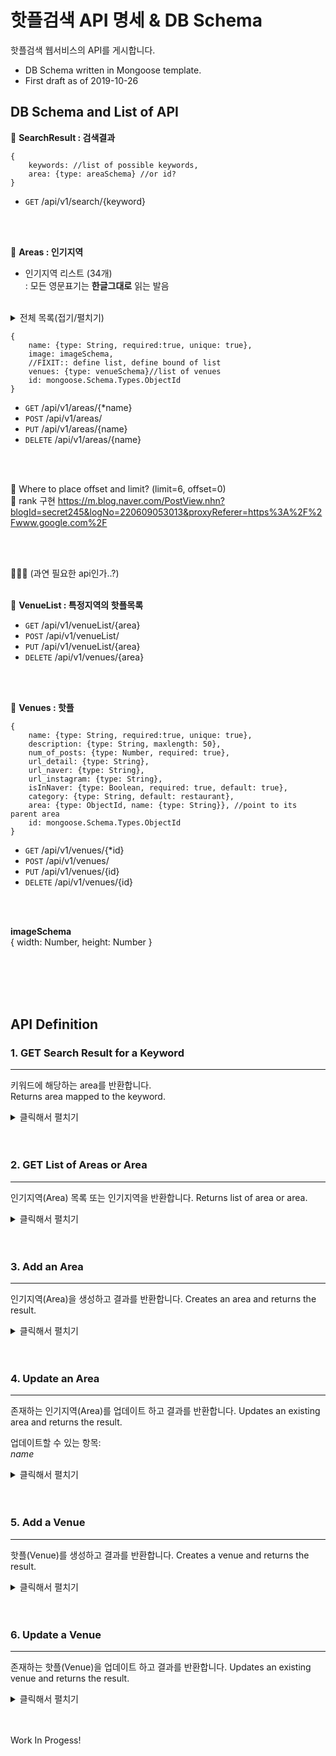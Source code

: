 # 핫플검색 API 명세 & DB Schema
핫플검색 웹서비스의 API를 게시합니다.

* DB Schema written in Mongoose template.
* First draft as of 2019-10-26


## DB Schema and List of API

🍰 **SearchResult : 검색결과**
```
{
    keywords: //list of possible keywords,
    area: {type: areaSchema} //or id?
}
```
- `GET` /api/v1/search/{keyword}

</br>
</br>

🍰 **Areas : 인기지역**
* 인기지역 리스트 (34개)  
: 모든 영문표기는 **한글그대로** 읽는 발음  
</br>
<details>
    <summary>전체 목록(접기/펼치기)</summary>

    가로수길 garosugil  
    강남역 gangnamyeog  
    건대 geondae  
    경리단길 gyeonglidangil  
    광화문 gwanghwamun  
    남양주 namyangju  
    대학로 daehakro  
    망원 mangwon  
    명동 myeongdong  
    문래 munrae  
    북촌 bugchon  
    분당 bundang  
    상수 sangsu  
    샤로수길 sharosugil   
    서래마을 seoraemaeul  
    서촌 seochon  
    성수 seongsu  
    송도 songdo  
    압구정 apgujeong  
    양재 yangjae  
    양평 yangpyeong  
    여의도 yeouido  
    연남 yeonnam  
    을지로 euljiro  
    이태원 itaewon  
    익선동 ikseondong  
    인사동 insadong  
    일산 ilsan  
    잠실 jamsil  
    종로 jongro  
    청담동 cheongdamdong   
    한남동 hannamdong  
    합정 hapjeong  
    해방촌 haebangchon  
    홍대 hongdae  
</details>


```
{
    name: {type: String, required:true, unique: true},
    image: imageSchema,
    //FIXIT:: define list, define bound of list
    venues: {type: venueSchema}//list of venues
    id: mongoose.Schema.Types.ObjectId
}
```

- `GET` /api/v1/areas/{*name}
- `POST` /api/v1/areas/
- `PUT` /api/v1/areas/{name}
- `DELETE` /api/v1/areas/{name}

</br>
</br>

🔨 Where to place offset and limit? (limit=6, offset=0)  
🔨 rank 구현 https://m.blog.naver.com/PostView.nhn?blogId=secret245&logNo=220609053013&proxyReferer=https%3A%2F%2Fwww.google.com%2F

</br>
</br>

🔨🔨🔨 (과연 필요한 api인가..?)  
</br>

🍰 **VenueList : 특정지역의 핫플목록**
- `GET` /api/v1/venueList/{area}
- `POST` /api/v1/venueList/
- `PUT` /api/v1/venueList/{area}
- `DELETE` /api/v1/venues/{area}
</br>
</br>



🍰 **Venues : 핫플**
```
{
    name: {type: String, required:true, unique: true},
    description: {type: String, maxlength: 50},
    num_of_posts: {type: Number, required: true}, 
    url_detail: {type: String},
    url_naver: {type: String},
    url_instagram: {type: String},
    isInNaver: {type: Boolean, required: true, default: true},
    category: {type: String, default: restaurant},
    area: {type: ObjectId, name: {type: String}}, //point to its parent area
    id: mongoose.Schema.Types.ObjectId
}
```
- `GET` /api/v1/venues/{*id}
- `POST` /api/v1/venues/
- `PUT` /api/v1/venues/{id}
- `DELETE` /api/v1/venues/{id}
</br>
</br>

**imageSchema**
  </br>
{
    width: Number,
    height: Number
}

</br>
</br>
</br>
</br>

## API Definition

### 1. GET Search Result for a Keyword
----
  키워드에 해당하는 area를 반환합니다.  
  Returns area mapped to the keyword.
</br>


<details>
    <summary>클릭해서 펼치기</summary>

* **URL**

  /api/v1/search/{keyword}

* **Method:**

  `GET`
  
*  **URL Params**

   keyword : String

* **Data Params**

  None

* **Success Response:**

  * **Code:** 200 <br />
    //FIXIT🔨  <br />
    **Content:** `{ id : {type: ObjectId of areaSchema}, name: {type: String}}`
 
* **Error Response:**

  * **Code:** 404 NOT FOUND <br />
    **Content:** `{ error : "Try different keyword." }`

* **Sample Call:**

  ```javascript
    $.ajax({
      url: "/api/v1/search/신논현",
      dataType: "json",
      type : "GET",
      success : function(r) {
        console.log(r);
      }
    });
  ```

</details>
</br>
</br>

### 2. GET List of Areas or Area
----
  인기지역(Area) 목록 또는 인기지역을 반환합니다.
  Returns list of area or area.

<details>
    <summary>클릭해서 펼치기</summary>

* **URL**

  /api/v1/areas/{*name}

* **Method:**

  `GET`
  
*  **URL Params**

   \*name : String
   (* option for **List of Area**)

* **Data Params**

  None

* **Success Response:**

  * **Code:** 200 <br />
    **Content:** 
    ```
    {
        name: {type: String, required:true, unique: true},
        image: imageSchema,
        //FIXIT🔨:: define list, define bound of list
        venues: {type: venueSchema}//list of venues
        id: mongoose.Schema.Types.ObjectId
    }
    ```
 
* **Error Response:**

  * **Code:** 404 NOT FOUND <br />
    **Content:** `{ error : "Area with the given id does not exist. Please check the id." }`

* **Sample Call:**

    인기지역 목록 List of Areas
    ```javascript
        $.ajax({
        url: "/api/v1/areas",
        type : "GET",
        success : function(r) {
            //prints list of areas
            console.log(r);
        }
        });
    ```

    인기지역
    ```javascript
        $.ajax({
        url: "/api/v1/areas/garosugil",
        dataType: "json",
        type : "GET",
        success : function(r) {
            //prints garosugil's data
            console.log(r);
        }
        });
    ```
</details>

</br>
</br>


### 3. Add an Area
----
  인기지역(Area)을 생성하고 결과를 반환합니다.
  Creates an area and returns the result.
<details>
    <summary>클릭해서 펼치기</summary>


* **URL**

  /api/v1/areas/

* **Method:**

  `POST`
  
*  **URL Params**
**Required:** 
   name: String

* **Data Params**
**Required:** 
   `{name: "ikseondong"}`

* **Success Response:**

  * **Code:** 201 CREATED<br />
    **Content:** `{ success: "Area is successfully created."}`
 
* **Error Response:**

  * **Code:** 400 BAD REQUEST <br />
    **Content:** `{ error : "Please check the area syntax." }`

* **Sample Call:**

    ```javascript
        let new_area = {name: "ikseondong"};

        $.ajax({
        url: "/api/v1/areas/ikseondong",
        datatype: "json",
        data: new_area,
        type : "POST",
        success : function(r) {
            console.log(r);
        }
        });
    ```

</details>

</br>
</br>

### 4. Update an Area
----
  존재하는 인기지역(Area)를 업데이트 하고 결과를 반환합니다.
  Updates an existing area and returns the result.

  업데이트할 수 있는 항목:  
  *name*   

<details>
    <summary>클릭해서 펼치기</summary>
    
* **URL**

/api/v1/venues/{name}

* **Method:**

`PUT` 

*  **URL Params**
**Required:** 
name : String

* **Data Params**
**Required:** 
```
{
        name: "karosugil",
        id: mongoose.Schema.Types.ObjectId
    }
```  

* **Success Response:**

* **Code:** 200 OK<br />
    **Content:** `{ success: "Area is successfully updated."}`

* **Error Response:**

* **Code:** 404 NOT FOUND <br />
    **Content:** `{ error : "Area with given name does not exist." }`

OR

* **Code:** 400 BAD REQUEST <br />
    **Content:** `{ error : "Please check area syntax." }`


* **Sample Call:**

        ```javascript
            let update_area = {name: "karosugil"};

            $.ajax({
            url: "/api/v1/areas/garosugil",
            datatype: "json",
            data: update_area,
            type : "PUT",
            success : function(r) {
                console.log(r);
            }
            });
        ```

</details>


</br>
</br>


### 5. Add a Venue
----
  핫플(Venue)를 생성하고 결과를 반환합니다.
  Creates a venue and returns the result.
<details>
    <summary>클릭해서 펼치기</summary>


* **URL**

  /api/v1/venues/

* **Method:**

  `POST`
  
*  **URL Params**
   None

* **Data Params**
**Required:** 
   ```
   {
        "name": {type: String, required:true, unique: true},
        "category": {type: String, default: restaurant}
    }
   ```

* **Success Response:**

  * **Code:** 201 CREATED<br />
    **Content:** `{ success: "The venue is successfully created."}`
 
* **Error Response:**

  * **Code:** 400 BAD REQUEST <br />
    **Content:** `{ error : "Please check the venue syntax." }`

* **Sample Call:**

    ```javascript
        let new_venue = {name: "대도식당", category: "restaurant"};

        $.ajax({
        url: "/api/v1/venues",
        datatype: "json",
        data: new_area,
        type : "POST",
        success : function(r) {
            console.log(r);
        }
        });
    ```

</details>

</br>
</br>






### 6. Update a Venue
----
  존재하는 핫플(Venue)을 업데이트 하고 결과를 반환합니다.
  Updates an existing venue and returns the result.



<details>
    <summary>클릭해서 펼치기</summary>


업데이트할 수 있는 항목:  
    *name*  
    *description*  
    *url_detail*
    *url_naver*
    *url_instagram*
    *isInNaver*
    *category*
    *area* 


*  **URL**

/api/v1/venues/{id}

* **Method:**

`PUT` 

*  **URL Params**
**Required:** 
    id : String

* **Data Params**
    *아래 모두 항목별로 옵션으로 적용 가능*
    ```
    {
        "name": "쌍둥이네 해물식당 2호점",
        "description" : "쌍둥이네 해물식당 두번째 지점",
        "url_detail" : "/restaurants/?id=1", //상세페이지 url 확정하고!
        "url_naver" : "https://store.naver.com/restaurants/detail?id=1019007696",
        "url_instagram" : "https://www.instagram.com/explore/tags/쌍둥이네해물식당/",
        "isInNaver" : True,
        "category": "restaurant",
        "area" : mongoose.Schema.Types.ObjectId
    }
    ```  

* **Success Response:**

* **Code:** 200 OK<br />
    **Content:** `{ success: "Venue is successfully updated."}`

* **Error Response:**

* **Code:** 404 NOT FOUND <br />
    **Content:** `{ error : "Venue with given name does not exist." }`

OR

* **Code:** 400 BAD REQUEST <br />
    **Content:** `{ error : "Please check venue syntax." }`


* **Sample Call:**

        ```javascript
            let update_venue = {
                "name": "쌍둥이네 해물식당 2호점",
                "description" : "쌍둥이네 해물식당 두번째 지점",
                "url_detail" : "/restaurants/?id=1", //상세페이지 url 확정하고!
                "url_naver" : "https://store.naver.com/restaurants/detail?id=1019007696",
                "url_instagram" : "https://www.instagram.com/explore/tags/쌍둥이네해물식당/",
                "isInNaver" : True,
                "category": "restaurant",
                "area" : mongoose.Schema.Types.ObjectId
            };

            $.ajax({
            url: "/api/v1/venues/1234",
            datatype: "json",
            data: update_venue,
            type : "PUT",
            success : function(r) {
                console.log(r);
            }
            });
        ```

</details>


</br>
</br>




Work In Progess!